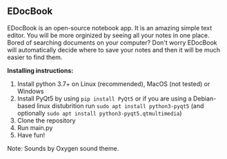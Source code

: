 ## EDocBook

EDocBook is an open-source notebook app. It is an amazing simple text editor. You will be more orginized by seeing all your notes in one place. Bored of searching documents on your computer? Don't worry EDocBook will automatically decide where to save your notes and then it will be much easier to find them.

**Installing instructions:**

 1. Install python 3.7+ on Linux (recommended), MacOS (not tested) or Windows
 2. Install PyQt5 by using `pip install PyQt5` or if you are using a Debian-based linux distubrition run `sudo apt install python3-pyqt5` (and optionally `sudo apt install python3-pyqt5.qtmultimedia`)
 3. Clone the repository
 4. Run main.py
 5. Have fun!
 

 Note: Sounds by Oxygen sound theme.
